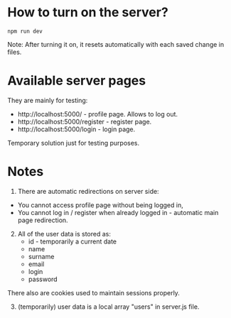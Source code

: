 # How to turn on the server?
    npm run dev
Note: After turning it on, it resets automatically with each saved change in files.

# Available server pages
They are mainly for testing:

- http://localhost:5000/ - profile page. Allows to log out.
- http://localhost:5000/register - register page.
- http://localhost:5000/login - login page.

Temporary solution just for testing purposes.

# Notes
1. There are automatic redirections on server side:
- You cannot access profile page without being logged in,
- You cannot log in / register when already logged in - automatic main page redirection.
2. All of the user data is stored as:
    - id - temporarily a current date
    - name
    - surname
    - email
    - login
    - password

There also are cookies used to maintain sessions properly.

3. (temporarily) user data is a local array "users" in server.js file.